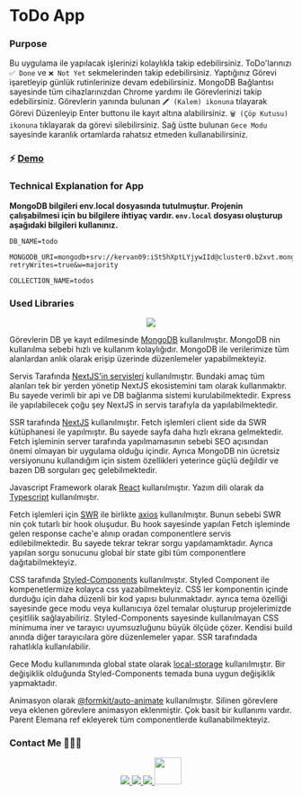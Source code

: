 #  ToDo App

### Purpose
Bu uygulama ile yapılacak işlerinizi kolaylıkla takip edebilirsiniz.
ToDo'larınızı `✅ Done` ve `❌ Not Yet` sekmelerinden takip edebilirsiniz. Yaptığınız Görevi işaretleyip günlük rutinlerinize devam edebilirsiniz.
MongoDB Bağlantısı sayesinde tüm cihazlarınızdan Chrome yardımı ile Görevlerinizi takip edebilirsiniz. Görevlerin yanında bulunan `🖍 (Kalem) ikonuna` tılayarak Görevi Düzenleyip Enter buttonu ile kayıt altına alabilirsiniz. `🗑 (Çöp Kutusu) ikonuna` tıklayarak da görevi silebilirsiniz.
Sağ üstte bulunan `Gece Modu` sayesinde karanlık ortamlarda rahatsız etmeden kullanabilirsiniz.

### ⚡️  [Demo](https://todo-4rs6k5gaw-birk4n.vercel.app/)

### Technical Explanation for App
**MongoDB bilgileri env.local dosyasında tutulmuştur. Projenin çalışabilmesi için bu bilgilere ihtiyaç vardır.  `env.local` dosyası oluşturup aşağıdaki bilgileri kullanınız.**

    DB_NAME=todo
    
    MONGODB_URI=mongodb+srv://kervan09:iStShXptLYjywIId@cluster0.b2xvt.mongodb.net/?retryWrites=true&w=majority
    
    COLLECTION_NAME=todos


### Used Libraries
<p align="center">
  <a href="https://link-vote-theta.vercel.app/" target="_blank">
    <img src="https://skillicons.dev/icons?i=git,html,js,ts,react,nextjs,styledcomponents,mongodb" />
  </a>
</p>

Görevlerin DB ye kayıt edilmesinde [MongoDB](https://www.mongodb.com/) kullanılmıştır. MongoDB nin kullanılma sebebi hızlı ve kullanım kolaylığıdır. MongoDB ile verilerimize tüm alanlardan anlık olarak erişip üzerinde düzenlemeler yapabilmekteyiz.

Servis Tarafında [NextJS'in servisleri](https://nextjs.org/docs/api-routes/introduction) kullanılmıştır. Bundaki amaç tüm alanları tek bir yerden yönetip NextJS ekosistemini tam olarak kullanmaktır. Bu sayede verimli bir api ve DB bağlanma sistemi kurulabilmektedir. Express ile yapılabilecek çoğu şey NextJS in servis tarafıyla da yapılabilmektedir.

SSR tarafında [NextJS](https://nextjs.org/) kullanılmıştır. Fetch işlemleri client side da SWR kütüphanesi ile yapılmıştır. Bu sayede sayfa daha hızlı ekrana gelmektedir. Fetch işleminin server tarafında yapılmamasının sebebi SEO açısından önemi olmayan bir uygulama olduğu içindir. Ayrıca MongoDB nin ücretsiz versiyonunu kullandığım için sistem özellikleri yeterince güçlü değildir ve bazen DB sorguları geç gelebilmektedir.

Javascript Framework olarak [React](https://tr.reactjs.org/) kullanılmıştır. Yazım dili olarak da [Typescript](https://www.typescriptlang.org/) kullanılmıştır.

Fetch işlemleri için [SWR](https://swr.vercel.app/) ile birlikte [axios](https://github.com/axios/axios) kullanılmıştır. Bunun sebebi SWR nin çok tutarlı bir hook oluşudur. Bu hook sayesinde yapılan Fetch işleminde gelen response cache'e alınıp oradan componentlere servis edilebilmektedir. Bu sayede tekrar tekrar sorgu yapılamamktadır. Ayrıca yapılan sorgu sonucunu global bir state gibi tüm componentlere dağıtabilmekteyiz. 

CSS tarafında [Styled-Components](https://styled-components.com/) kullanılmıştır. Styled Component ile kompenetlermize kolayca css yazabilmekteyiz. CSS ler komponentin içinde durduğu için daha düzenli bir kod yapısı bulunmaktadır. ayrıca tema özelliği sayesinde gece modu veya kullanıcıya özel temalar oluşturup projelerimizde çeşitlilik sağlayabiliriz. Styled-Components sayesinde kullanılmayan CSS minimuma iner ve tarayıcı uyumsuzluğunu büyük ölçüde çözer. Kendisi build anında diğer tarayıcılara göre düzenlemeler yapar. SSR tarafındada rahatlıkla kullanılabilir.

Gece Modu kullanımında global state olarak [local-storage](https://www.npmjs.com/package/use-local-storage-state) kullanılmıştır. Bir değişiklik olduğunda Styled-Components temada buna uygun değişiklik yapmaktadır.

Animasyon olarak [@formkit/auto-animate](https://auto-animate.formkit.com/) kullanılmıştır. Silinen görevlere veya eklenen görevlere animasyon eklenmiştir. Çok basit bir kullanımı vardır. Parent Elemana ref ekleyerek tüm componentlerde kullanabilmekteyiz.











### Contact Me 👨🏻‍💻

<p align="center">
  <a href="https://github.com/birkankervan" target="_blank">
    <img src="https://skillicons.dev/icons?i=git" />
  </a>
    <a href="https://www.linkedin.com/in/emre-birkan-kervan-8858b1143/" target="_blank">
    <img src="https://skillicons.dev/icons?i=linkedin" />
  </a>
      <a href="https://stackoverflow.com/users/11132670/birkan" target="_blank">
    <img src="https://skillicons.dev/icons?i=stackoverflow" />
  </a>
     <a href="mailto:e.birkankervan@gmail.com" target="_blank">
    <img src="https://icons.iconarchive.com/icons/rafiqul-hassan/blogger/128/Email-3-icon.png" width=48 />
  </a>
</p>



